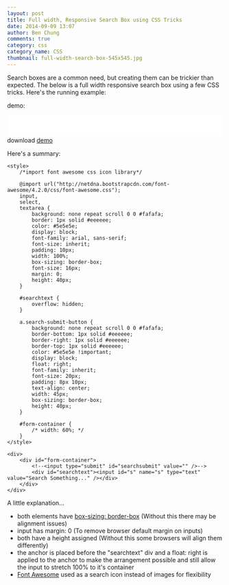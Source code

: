 ```yaml
---
layout: post
title: Full width, Responsive Search Box using CSS Tricks
date: 2014-09-09 13:07
author: Ben Chung
comments: true
category: css
category_name: CSS
thumbnail: full-width-search-box-545x545.jpg
---
```

Search boxes are a common need, but creating them can be trickier than expected. The below is a full width responsive search box using a few CSS tricks. <!--more-->Here's the running example:

demo:
<iframe class="scene-frame" src="{{site.baseurl}}/demos/making-search-bar/index.html" width="100%" height="50" frameborder="0" ></iframe>
download <a href="{{site.baseurl}}/downloads/making-search-bar.zip">demo</a>

Here's a summary:

<pre><code class="html">&lt;style&gt;
    /*import font awesome css icon library*/

    @import url("http://netdna.bootstrapcdn.com/font-awesome/4.2.0/css/font-awesome.css");
    input,
    select,
    textarea {
        background: none repeat scroll 0 0 #fafafa;
        border: 1px solid #eeeeee;
        color: #5e5e5e;
        display: block;
        font-family: arial, sans-serif;
        font-size: inherit;
        padding: 10px;
        width: 100%;
        box-sizing: border-box;
        font-size: 16px;
        margin: 0;
        height: 40px;
    }

    #searchtext {
        overflow: hidden;
    }

    a.search-submit-button {
        background: none repeat scroll 0 0 #fafafa;
        border-bottom: 1px solid #eeeeee;
        border-right: 1px solid #eeeeee;
        border-top: 1px solid #eeeeee;
        color: #5e5e5e !important;
        display: block;
        float: right;
        font-family: inherit;
        font-size: 20px;
        padding: 8px 10px;
        text-align: center;
        width: 45px;
        box-sizing: border-box;
        height: 40px;
    }

    #form-container {
        /* width: 60%; */
    }
&lt;/style&gt;

&lt;div&gt;
    &lt;div id="form-container"&gt;
        &lt;!--&lt;input type="submit" id="searchsubmit" value="" /&gt;--&gt; 
        &lt;div id="searchtext"&gt;&lt;input id="s" name="s" type="text" value="Search Something..." /&gt;&lt;/div&gt;
    &lt;/div&gt;
&lt;/div&gt;
</code></pre>

A little explanation...

<ul>
    <li>both elements have <a href="http://www.w3schools.com/cssref/css3_pr_box-sizing.asp" target="_blank">box-sizing: border-box</a> (Without this there may be alignment issues)</li>
    <li>input has margin: 0 (To remove browser default margin on inputs)</li>
    <li>both have a height assigned (Without this some browsers will align them differently)</li>
    <li>the anchor is placed before the "searchtext" div and a float: right is applied to the anchor to make the arrangement possible and still allow the input to stretch 100% to it's container</li>
    <li><a title="Font Awesome" href="http://fontawesome.io/" target="_blank">Font Awesome</a> used as a search icon instead of images for flexibility</li>
</ul>
